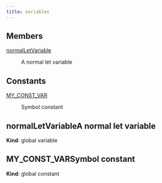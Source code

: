 ```yaml
---
title: variables
---
```

## Members

<dl>
<dt><a href="#normalLetVariable">normalLetVariable</a></dt>
<dd><p>A normal let variable</p>
</dd>
</dl>

## Constants

<dl>
<dt><a href="#MY_CONST_VAR">MY_CONST_VAR</a></dt>
<dd><p>Symbol constant</p>
</dd>
</dl>

<a name="normalLetVariable"></a>

## normalLetVariableA normal let variable

**Kind**: global variable  
<a name="MY_CONST_VAR"></a>

## MY_CONST_VARSymbol constant

**Kind**: global constant  

